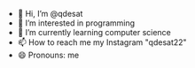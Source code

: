 - 👋 Hi, I’m @qdesat
- 👀 I’m interested in programming 
- 🌱 I’m currently learning computer science 
- 📫 How to reach me my Instagram "qdesat22"
- 😄 Pronouns: me


<!---
qdesat/qdesat is a ✨ special ✨ repository because its `README.md` (this file) appears on your GitHub profile.
You can click the Preview link to take a look at your changes.
--->
